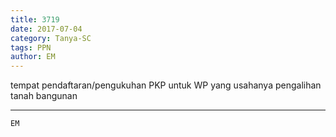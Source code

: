 ```yaml
---
title: 3719
date: 2017-07-04
category: Tanya-SC
tags: PPN
author: EM
---
```


tempat pendaftaran/pengukuhan PKP untuk WP yang usahanya pengalihan tanah bangunan

---



`EM`
